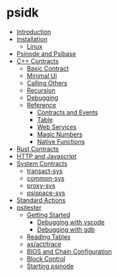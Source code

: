 # psidk

- [Introduction](README.md)
- [Installation]()
  - [Linux](linux.md)
- [Psinode and Psibase](psibase/README.md)
- [C++ Contracts]()
  - [Basic Contract](cpp-contract/basic/README.md)
  - [Minimal UI](cpp-contract/minimal-ui/README.md)
  - [Calling Others](cpp-contract/calling/README.md)
  - [Recursion]()
  - [Debugging]()
  - [Reference]()
    - [Contracts and Events](cpp-contract/reference/contracts-events.md)
    - [Table](cpp-contract/reference/table.md)
    - [Web Services](cpp-contract/reference/web-services.md)
    - [Magic Numbers](cpp-contract/reference/magic-numbers.md)
    - [Native Functions](cpp-contract/reference/native-functions.md)
- [Rust Contracts]()
- [HTTP and Javascript](http.md)
- [System Contracts]()
  - [transact-sys](system-contract/transact-sys.md)
  - [common-sys](system-contract/common-sys.md)
  - [proxy-sys](system-contract/proxy-sys.md)
  - [psispace-sys](system-contract/psispace-sys.md)
- [Standard Actions](standards/actions.md)
- [psitester]()
  - [Getting Started]()
    - [Debugging with vscode]()
    - [Debugging with gdb]()
  - [Reading Tables]()
  - [as/act/trace]()
  - [BIOS and Chain Configuration]()
  - [Block Control]()
  - [Starting psinode]()
